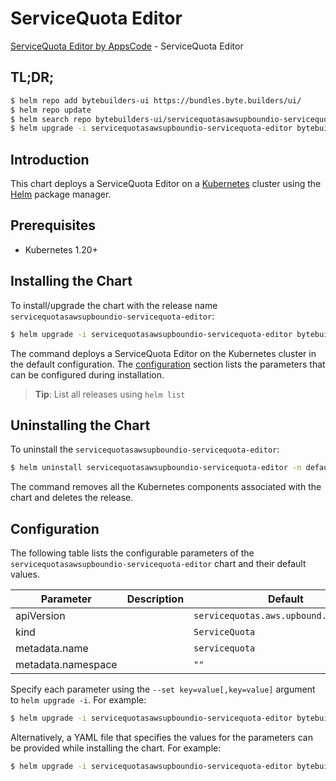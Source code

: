 # ServiceQuota Editor

[ServiceQuota Editor by AppsCode](https://byte.builders) - ServiceQuota Editor

## TL;DR;

```bash
$ helm repo add bytebuilders-ui https://bundles.byte.builders/ui/
$ helm repo update
$ helm search repo bytebuilders-ui/servicequotasawsupboundio-servicequota-editor --version=v0.4.18
$ helm upgrade -i servicequotasawsupboundio-servicequota-editor bytebuilders-ui/servicequotasawsupboundio-servicequota-editor -n default --create-namespace --version=v0.4.18
```

## Introduction

This chart deploys a ServiceQuota Editor on a [Kubernetes](http://kubernetes.io) cluster using the [Helm](https://helm.sh) package manager.

## Prerequisites

- Kubernetes 1.20+

## Installing the Chart

To install/upgrade the chart with the release name `servicequotasawsupboundio-servicequota-editor`:

```bash
$ helm upgrade -i servicequotasawsupboundio-servicequota-editor bytebuilders-ui/servicequotasawsupboundio-servicequota-editor -n default --create-namespace --version=v0.4.18
```

The command deploys a ServiceQuota Editor on the Kubernetes cluster in the default configuration. The [configuration](#configuration) section lists the parameters that can be configured during installation.

> **Tip**: List all releases using `helm list`

## Uninstalling the Chart

To uninstall the `servicequotasawsupboundio-servicequota-editor`:

```bash
$ helm uninstall servicequotasawsupboundio-servicequota-editor -n default
```

The command removes all the Kubernetes components associated with the chart and deletes the release.

## Configuration

The following table lists the configurable parameters of the `servicequotasawsupboundio-servicequota-editor` chart and their default values.

|     Parameter      | Description |                      Default                      |
|--------------------|-------------|---------------------------------------------------|
| apiVersion         |             | <code>servicequotas.aws.upbound.io/v1beta1</code> |
| kind               |             | <code>ServiceQuota</code>                         |
| metadata.name      |             | <code>servicequota</code>                         |
| metadata.namespace |             | <code>""</code>                                   |


Specify each parameter using the `--set key=value[,key=value]` argument to `helm upgrade -i`. For example:

```bash
$ helm upgrade -i servicequotasawsupboundio-servicequota-editor bytebuilders-ui/servicequotasawsupboundio-servicequota-editor -n default --create-namespace --version=v0.4.18 --set apiVersion=servicequotas.aws.upbound.io/v1beta1
```

Alternatively, a YAML file that specifies the values for the parameters can be provided while
installing the chart. For example:

```bash
$ helm upgrade -i servicequotasawsupboundio-servicequota-editor bytebuilders-ui/servicequotasawsupboundio-servicequota-editor -n default --create-namespace --version=v0.4.18 --values values.yaml
```
